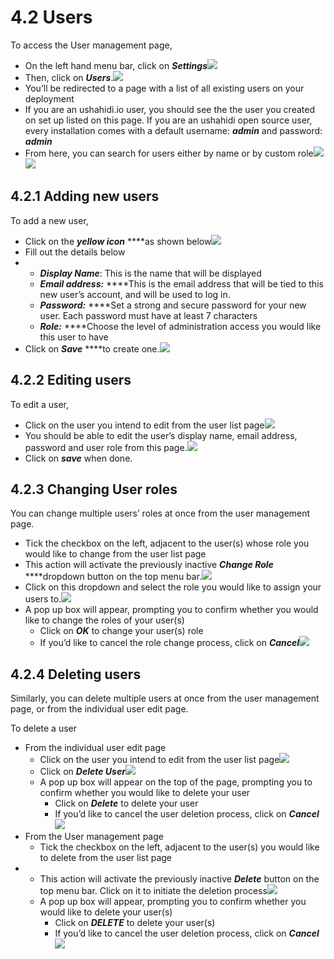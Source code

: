 # 4.2 Users

To access the User management page,

* On the left hand menu bar, click on _**Settings**_![](../.gitbook/assets/click_on_settings.png)
* Then, click on _**Users**_.![](../.gitbook/assets/updated_users.png)
* You’ll be redirected to a page with a list of all existing users on your deployment
* If you are an ushahidi.io user, you should see the the user you created on set up listed on this page. If you are an ushahidi open source user, every installation comes with a default username: _**admin**_ and password: _**admin**_
* From here, you can search for users either by name or by custom role![](../.gitbook/assets/search_users.png)![](../.gitbook/assets/apply_filter_user.png)

## 4.2.1 Adding new users <a id="4-2-1-adding-new-users"></a>

To add a new user,

* Click on the _**yellow icon**_ ****as shown below![](../.gitbook/assets/click_add_user.png)
* Fill out the details below
* * _**Display Name**_: This is the name that will be displayed
  * _**Email address:**_ ****This is the email address that will be tied to this new user’s account, and will be used to log in.
  * _**Password:**_ ****Set a strong and secure password for your new user. Each password must have at least 7 characters
  * _**Role:**_ ****Choose the level of administration access you would like this user to have
* Click on _**Save**_ ****to create one.![](../.gitbook/assets/add_user.png)

## 4.2.2 Editing users <a id="4-2-2-editing-users"></a>

To edit a user,

* Click on the user you intend to edit from the user list page![](../.gitbook/assets/select_a_user_to_edit.png)
* You should be able to edit the user’s display name, email address, password and user role from this page.![](../.gitbook/assets/edit_user.png)
* Click on _**save**_ when done.

## 4.2.3 Changing User roles <a id="4-2-3-changing-user-roles"></a>

You can change multiple users’ roles at once from the user management page.

* Tick the checkbox on the left, adjacent to the user\(s\) whose role you would like to change from the user list page
* This action will activate the previously inactive _**Change Role**_ ****dropdown button on the top menu bar.![](../.gitbook/assets/change_role_user_list.png)
* Click on this dropdown and select the role you would like to assign your users to.![](https://lh6.googleusercontent.com/3ucmmMpgmX4aHGdiMCtcjs1S8vePeBO4p-7ZzIbwb9QKHSddr7l44zXcnHWB4C_vpevGifmZIUq2PQykIuB3YNMvFpixwXI7qzcYGrMYGa4YvzdJlIWtLH2bOk-MimcQ0yYp4Dbt)
* A pop up box will appear, prompting you to confirm whether you would like to change the roles of your user\(s\)
  * Click on _**OK**_ to change your user\(s\) role
  * If you’d like to cancel the role change process, click on _**Cancel**_![](https://lh3.googleusercontent.com/G3RIt1dIt0RfdCS3OsXe3-S1vBqCIVjmcHvsI-l2uSsY_ZQn0_lzusHX5uTS6iFOQqw5BSRgMcx_8DwkvJX9uZVi7nZbUoP9VVDDlNbSwDOVmA-cPlhXWaQ3UemcEJan88ggPhcs)

## 4.2.4 Deleting users <a id="4-2-4-deleting-users"></a>

Similarly, you can delete multiple users at once from the user management page, or from the individual user edit page.

To delete a user

* From the individual user edit page
  * Click on the user you intend to edit from the user list page![](../.gitbook/assets/select_a_user_to_edit%20%281%29.png)
  * Click on _**Delete User**_![](../.gitbook/assets/delete_individual_user.png)
  * A pop up box will appear on the top of the page, prompting you to confirm whether you would like to delete your user
    * Click on _**Delete**_ to delete your user
    * If you’d like to cancel the user deletion process, click on _**Cancel**_![](../.gitbook/assets/confirm_delete_individual_user.png)
* From the User management page
  * Tick the checkbox on the left, adjacent to the user\(s\) you would like to delete from the user list page
* * This action will activate the previously inactive _**Delete**_ button on the top menu bar. Click on it to initiate the deletion process![](../.gitbook/assets/delete_user_list.png)
  * A pop up box will appear, prompting you to confirm whether you would like to delete your user\(s\)
    * Click on _**DELETE**_ to delete your user\(s\)
    * If you’d like to cancel the user deletion process, click on _**Cancel**_![](../.gitbook/assets/confirm_user_delete_list.png)

